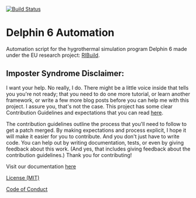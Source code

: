 [![Build Status](https://travis-ci.org/ribuild/delphin_6_automation.svg?branch=master)](https://travis-ci.org/ribuild/delphin_6_automation)

# Delphin 6 Automation
Automation script for the hygrothermal simulation program Delphin 6 made under the EU research project: [RIBuild](http://ribuild.eu/).

## Imposter Syndrome Disclaimer: 
I want your help. No really, I do.
There might be a little voice inside that tells you you're not ready; that you need to do one more tutorial, or learn another framework, or write a few more blog posts before you can help me with this project.
I assure you, that's not the case.
This project has some clear Contribution Guidelines and expectations that you can read [here](CONTRIBUTING.md).

The contribution guidelines outline the process that you'll need to follow to get a patch merged. By making expectations and process explicit, I hope it will make it easier for you to contribute.
And you don't just have to write code. You can help out by writing documentation, tests, or even by giving feedback about this work. (And yes, that includes giving feedback about the contribution guidelines.)
Thank you for contributing!

Visit our documentation [here](https://ribuild.github.io/delphin_6_automation)

[License (MIT)](LICENSE.md)

[Code of Conduct](CODE_OF_CONDUCT.md)

